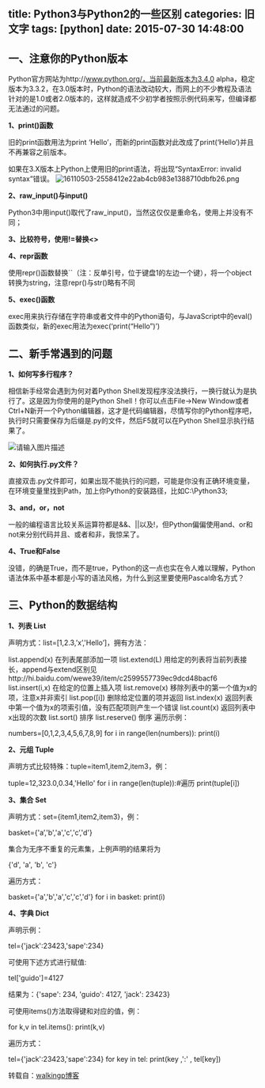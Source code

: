 title: Python3与Python2的一些区别
categories: 旧文字
tags: [python]
date: 2015-07-30 14:48:00
---
##  一、注意你的Python版本


Python官方网站为http://www.python.org/，当前最新版本为3.4.0 alpha，稳定版本为3.3.2，在3.0版本时，Python的语法改动较大，而网上的不少教程及语法针对的是1.0或者2.0版本的，这样就造成不少初学者按照示例代码来写，但编译都无法通过的问题。

**1、print()函数**

旧的print函数用法为print ‘Hello’，而新的print函数对此改成了print(‘Hello’)并且不再兼容之前版本。

如果在3.X版本上Python上使用旧的print语法，将出现“SyntaxError: invalid syntax”错误。
![16110503-2558412e22ab4cb983e1388710dbfb26.png][1]


**2、raw_input()与input()**

Python3中用input()取代了raw_input()，当然这仅仅是重命名，使用上并没有不同；

**3、比较符号，使用!=替换<>**

**4、repr函数**

使用repr()函数替换``（注：反单引号，位于键盘1的左边一个键），将一个object转换为string，注意repr()与str()略有不同

**5、exec()函数**

exec用来执行存储在字符串或者文件中的Python语句，与JavaScript中的eval()函数类似，新的exec用法为exec(‘print(“Hello”)’)


<!--more-->


## 二、新手常遇到的问题
**1、如何写多行程序？**

相信新手经常会遇到为何对着Python Shell发现程序没法换行，一换行就认为是执行了。这是因为你使用的是Python Shell！你可以点击File->New Window或者Ctrl+N新开一个Python编辑器，这才是代码编辑器，尽情写你的Python程序吧，执行时只需要保存为后缀是.py的文件，然后F5就可以在Python Shell显示执行结果了。

![请输入图片描述][2]

**2、如何执行.py文件？**

直接双击.py文件即可，如果出现不能执行的问题，可能是你没有正确环境变量，在环境变量里找到Path，加上你Python的安装路径，比如C:\Python33\;

**3、and，or，not**

一般的编程语言比较关系运算符都是&&、||以及!，但Python偏偏使用and、or和not来分别代码并且、或者和非，我惊呆了。

**4、True和False**

没错，的确是True，而不是true，Python的这一点也实在令人难以理解，Python语法体系中基本都是小写的语法风格，为什么到这里要使用Pascal命名方式？

## 三、Python的数据结构

**1、列表 List**

声明方式：list=[1,2.3,’x’,'Hello’]，拥有方法：

list.append(x) 在列表尾部添加一项
list.extend(L) 用给定的列表将当前列表接长，append与extend区别见http://hi.baidu.com/wewe39/item/c2599557739ec9dcd48bacf6
list.insert(i,x) 在给定的位置上插入项
list.remove(x) 移除列表中的第一个值为x的项，注意x并非索引
list.pop([i]) 删除给定位置的项并返回
list.index(x) 返回列表中第一个值为x的项索引值，没有匹配项则产生一个错误
list.count(x) 返回列表中x出现的次数
list.sort() 排序
list.reserve() 倒序
遍历示例：

numbers=[0,1,2,3,4,5,6,7,8,9] 
for i in range(len(numbers)): 
    print(i)

**2、元组 Tuple**

声明方式比较特殊：tuple=item1,item2,item3，例：

tuple=12,323.0,0.34,'Hello' 
for i in range(len(tuple)):#遍历 
    print(tuple[i])

**3、集合 Set**

声明方式：set={item1,item2,item3}，例：

basket={'a’,'b','a','c','c’,'d'}

集合为无序不重复的元素集，上例声明的结果将为

{'d', 'a', 'b', 'c'}

遍历方式：

basket={'a','b','a','c','c','d'} 
for i in basket: 
    print(i)

**4、字典 Dict**

声明示例：

tel={'jack':23423,'sape':234}

可使用下述方式进行赋值:

tel['guido']=4127

结果为：{'sape': 234, 'guido': 4127, 'jack': 23423}

可使用items()方法取得键和对应的值，例：

for k,v in tel.items(): 
    print(k,v)

遍历方式：

tel={'jack':23423,'sape':234} 
for key in tel: 
    print(key ,':' , tel[key])


转载自：[walkingp博客][3]


  [1]: http://www.ghostsf.com/usr/uploads/2015/07/3022076672.png
  [2]: http://www.ghostsf.com/usr/uploads/2015/07/2236801938.png
  [3]: http://www.cnblogs.com/walkingp/archive/2013/08/16/3261663.html